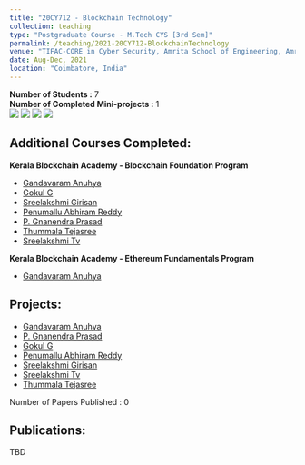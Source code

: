 ```yaml
---
title: "20CY712 - Blockchain Technology"
collection: teaching
type: "Postgraduate Course - M.Tech CYS [3rd Sem]"
permalink: /teaching/2021-20CY712-BlockchainTechnology
venue: "TIFAC-CORE in Cyber Security, Amrita School of Engineering, Amrita Vishwa Vidyapeetham"
date: Aug-Dec, 2021
location: "Coimbatore, India"
---
```


**Number of Students :** 7 <br/>
**Number of Completed Mini-projects :** 1 <br/>
![](https://img.shields.io/badge/Students-7-blue) 
![](https://img.shields.io/badge/Course_Outcome_Attainment-3-blue) 
![](https://img.shields.io/badge/Average_Marks-66.86-blue) 
![](https://img.shields.io/badge/Course_Feedback-97.14-blue) 

Additional Courses Completed:
--------------------

**Kerala Blockchain Academy - Blockchain Foundation Program**
- [Gandavaram Anuhya](https://verify.kba.ai/view/IIITMK-KBA-BFP02-OL-21-09078)
- [Gokul G](https://verify.kba.ai/view/IIITMK-KBA-BFP02-OL-21-09183)
- [Sreelakshmi Girisan](https://verify.kba.ai/view/IIITMK-KBA-BFP02-OL-21-09184)
- [Penumallu Abhiram Reddy](https://verify.kba.ai/view/IIITMK-KBA-BFP03-OL-21-10039)
- [P. Gnanendra Prasad](https://verify.kba.ai/view/IIITMK-KBA-BFP04-OL-21-11007)
- [Thummala Tejasree](https://verify.kba.ai/view/IIITMK-KBA-BFP04-OL-21-11150) 
- [Sreelakshmi Tv](https://verify.kba.ai/view/IIITMK-KBA-BFP04-OL-21-11237)

**Kerala Blockchain Academy - Ethereum Fundamentals Program**
- [Gandavaram Anuhya](https://verify.kba.ai/view/IIITMK-KBA-EFP04-OL-21-12004) 

Projects: 
-------------
- [Gandavaram Anuhya](https://amrita-tifac-cyber-blockchain.github.io/GEIN-Distributed-Geographical-Indication-Registry/UI/)
- [P. Gnanendra Prasad]() 
- [Gokul G]()
- [Penumallu Abhiram Reddy](https://amrita-tifac-cyber-blockchain.github.io/Pharma-Supply-Chain-Counterfeit-Detection-and-Prevention-using-Distributed-Ledger/)
- [Sreelakshmi Girisan]()
- [Sreelakshmi Tv]()
- [Thummala Tejasree](https://amrita-tifac-cyber-blockchain.github.io/NFT-Platform-for-Books/UI/)

Number of Papers Published : 0 <br/>

Publications: 
-------------
TBD
